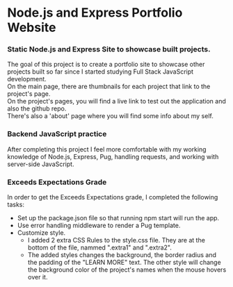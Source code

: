 # Node.js and Express Portfolio Website
### Static Node.js and Express Site to showcase built projects.

 The goal of this project is to create a portfolio site to showcase other projects built so far since I started studying Full Stack JavaScript development. <br>
 On the main page, there are thumbnails for each project that link to the project's page.<br>
 On the project's pages, you will find a live link to test out the application and also the github repo.<br>
 There's also a 'about' page where you will find some info about my self.

### Backend JavaScript practice
 After completing this project I feel more comfortable with my working knowledge of Node.js, Express, Pug, handling requests, and working with server-side JavaScript.

### Exceeds Expectations Grade
  In order to get the Exceeds Expectations grade, I completed the following tasks:
  - Set up the package.json file so that running npm start will run the app.
  - Use error handling middleware to render a Pug template.
  - Customize style.
    - I added 2 extra CSS Rules to the style.css file. They are at the bottom of the file, nammed ".extra1" and ".extra2".
    - The added styles changes the background, the border radius and the padding of the "LEARN MORE" text. The other style will change the background color of the project's names when the mouse hovers over it.